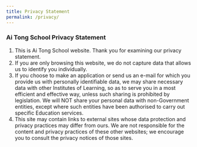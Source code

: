 ```yaml
---
title: Privacy Statement
permalink: /privacy/
---
```

### Ai Tong School Privacy Statement


1. This is Ai Tong School website. Thank you for examining our privacy statement.
2. If you are only browsing this website, we do not capture data that allows us to identify you individually.
3. If you choose to make an application or send us an e-mail for which you provide us with personally identifiable data, we may share necessary data with other Institutes of Learning, so as to serve you in a most efficient and effective way, unless such sharing is prohibited by legislation. We will NOT share your personal data with non-Government entities, except where such entities have been authorised to carry out specific Education services.
4. This site may contain links to external sites whose data protection and privacy practices may differ from ours. We are not responsible for the content and privacy practices of these other websites; we encourage you to consult the privacy notices of those sites.